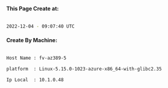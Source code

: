 
   
#### This Page Create at:

```bash

2022-12-04 - 09:07:40 UTC

```

#### Create By Machine:

```bash

Host Name : fv-az389-5

platform  : Linux-5.15.0-1023-azure-x86_64-with-glibc2.35

Ip Local  : 10.1.0.48

```

